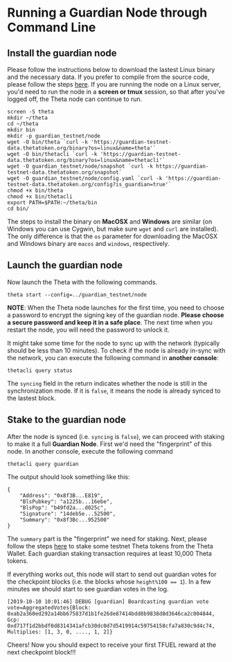 # Running a Guardian Node through Command Line

## Install the guardian node

Please follow the instructions below to download the lastest Linux binary and the necessary data. If you prefer to compile from the source code, please follow the steps [here](./COMPILE.md#install-guardian-node-from-source-code). If you are running the node on a Linux server, you'd need to run the node in a **screen or tmux** session, so that after you've logged off, the Theta node can continue to run.

```
screen -S theta
mkdir ~/theta
cd ~/theta
mkdir bin
mkdir -p guardian_testnet/node
wget -O bin/theta `curl -k 'https://guardian-testnet-data.thetatoken.org/binary?os=linux&name=theta'`
wget -O bin/thetacli `curl -k 'https://guardian-testnet-data.thetatoken.org/binary?os=linux&name=thetacli'`
wget -O guardian_testnet/node/snapshot `curl -k https://guardian-testnet-data.thetatoken.org/snapshot`
wget -O guardian_testnet/node/config.yaml `curl -k 'https://guardian-testnet-data.thetatoken.org/config?is_guardian=true'`
chmod +x bin/theta
chmod +x bin/thetacli
export PATH=$PATH:~/theta/bin
cd bin/
```

The steps to install the binary on **MacOSX** and **Windows** are similar (on Windows you can use Cygwin, but make sure `wget` and `curl` are installed). The only difference is that the `os` parameter for downloading the MacOSX and Windows binary are `macos` and `windows`, respectively.

## Launch the guardian node

Now launch the Theta with the following commands.

```
theta start --config=../guardian_testnet/node
```

**NOTE**: When the Theta node launches for the first time, you need to choose a password to encrypt the signing key of the guardian node. **Please choose a secure password and keep it in a safe place**. The next time when you restart the node, you will need the password to unlock it.

It might take some time for the node to sync up with the network (typically should be less than 10 minutes). To check if the node is already in-sync with the network, you can execute the following command in **another console**:

```
thetacli query status
```

The `syncing` field in the return indicates whether the node is still in the synchronization mode. If it is `false`, it means the node is already synced to the lastest block.

## Stake to the guardian node

After the node is synced (i.e. `syncing` is `false`), we can proceed with staking to make it a full **Guardian Node**. First we'd need the "fingerprint" of this node. In another console, execute the following command

```
thetacli query guardian
```

The output should look something like this:

```
{
    "Address": "0x8f3B...E819",
    "BlsPubkey": "a1225b...16ebe",
    "BlsPop": "b49fd2a...d025c",
    "Signature": "14deb5e...52500",
    "Summary": "0x8f3Bc...952500"
}
```

The `summary` part is the "fingerprint" we need for staking. Next, please follow the steps [here](./GUI.md#stake-to-the-guardian-node) to stake some testnet Theta tokens from the Theta Wallet. Each guardian staking transaction requires at least 10,000 Theta tokens.

If everything works out, this node will start to send out guardian votes for the checkpoint blocks (i.e. the blocks whose `height%100 == 1`). In a few minutes we should start to see guardian votes in the log.

```
[2019-10-10 10:01:46] DEBUG [guardian] Boardcasting guardian vote vote=AggregatedVotes{Block: 0xab2a360ed292a14bb675837d1b1fe26de87414bdd8b9838d8d3646ca2c004844, Gcp: 0xd717f1d2bbdf0d8314341afcb30dc0d7d5419914c59754158cfa7a830c9d4c74,  Multiplies: [1, 3, 0, ...., 1, 2]}
```

Cheers! Now you should expect to receive your first TFUEL reward at the next checkpoint block!!!

